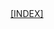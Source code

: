 <html>
  <head>
    <title> Brick!@#$ Haus Limited - Assette Publisher</title>
  </head>
  <body>
    <a href="/index.html">[INDEX]</a>
  </body>
</html>
